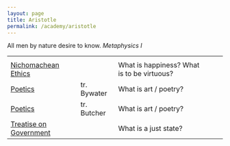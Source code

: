 ```yaml
---
layout: page
title: Aristotle
permalink: /academy/aristotle
---
```


<p class="message">All men by nature desire to know. <i>Metaphysics I</i></p>

<table>
  <tbody>
    <tr><th colspan="4"></th></tr>
    <tr>
      <td><a href="{{ site.baseurl }}/academy/aristotle/nico-ethics">Nichomachean Ethics</a></td>
      <td></td>
      <td>What is happiness? What is to be virtuous?</td>
      <td></td>
      <td></td>
    </tr>
    <tr>
      <td><a href="{{ site.baseurl }}/academy/aristotle/poetics-bywater">Poetics</a></td>
      <td>tr. Bywater</td>
      <td>What is art / poetry?</td>
      <td></td>
      <td></td>
    </tr>
    <tr>
      <td><a href="{{ site.baseurl }}/academy/aristotle/poetics-butcher">Poetics</a></td>
      <td>tr. Butcher</td>
      <td>What is art / poetry?</td>
      <td></td>
      <td></td>
    </tr>
    <tr>
      <td><a href="{{ site.baseurl }}/academy/aristotle/treatise-on-government">Treatise on Government</a></td>
      <td></td>
      <td>What is a just state?</td>
      <td></td>
      <td></td>
    </tr>
    <!-- <tr>
      <td><a href="{{ site.baseurl}}/aristotle/athenian-constitution">Athenian Constitution</a></td>
      <td>tr. Sir Frederic G. Kenyon [CA]</td>
      <td></td>
      <td></td>
      <td></td>
      <td></td>
    </tr>
    <tr>
      <td><a href="{{ site.baseurl}}/aristotle/categories">Categories</a></td>
      <td>tr. E. M. Edghill [CA]</td>
      <td></td>
      <td></td>
      <td></td>
      <td></td>
    </tr>
    <tr>
      <td><a href="{{ site.baseurl}}/aristotle/dreams">On Dreams</a></td>
      <td>tr. J. I. Beare [CA]</td>
      <td></td>
      <td></td>
      <td></td>
      <td></td>
    </tr>
    <tr>
      <td><a href="{{ site.baseurl}}/aristotle/gait-of-animals">On the Gait of Animals</a></td>
      <td>tr. A. S. L. Farquharson [CA]</td>
      <td></td>
      <td></td>
      <td></td>
      <td></td>
    </tr>
    <tr>
      <td><a href="{{ site.baseurl}}/aristotle/generation-and-corruption">On Generation and Corruption</a></td>
      <td>H. H. Joachim [CA]</td>
      <td></td>
      <td></td>
      <td></td>
      <td></td>
    </tr>
    <tr>
      <td><a href="{{ site.baseurl}}/aristotle/heavens">On the Heavens</a></td>
      <td>J. L. Stocks [CA]</td>
      <td></td>
      <td></td>
      <td></td>
      <td></td>
    </tr>
    <tr>
      <td><a href="{{ site.baseurl}}/aristotle/history-of-animals">The History of Animals</a></td>
      <td>D'Arcy Wentworth Thompson [CA]</td>
      <td></td>
      <td></td>
      <td></td>
      <td></td>
    </tr>
    <tr>
      <td><a href="{{ site.baseurl}}/aristotle/interpretation">On Interpretation</a></td>
      <td>E. M. Edghill [CA]</td>
      <td></td>
      <td></td>
      <td></td>
      <td></td>
    </tr>
    <tr>
      <td><a href="{{ site.baseurl}}/aristotle/longevity-and-shortness-of-life">On Longevity and Shortness of Life</a></td>
      <td>G. R. T. Ross [CA]</td>
      <td></td>
      <td></td>
      <td></td>
      <td></td>
    </tr>
    <tr>
      <td><a href="{{ site.baseurl}}/aristotle/memory">On Memory and Reminiscence</a></td>
      <td>J. I. Beare [CA]</td>
      <td></td>
      <td></td>
      <td></td>
      <td></td>
    </tr>
    <tr>
      <td><a href="{{ site.baseurl}}/aristotle/metaphysics">Metaphysics</a></td>
      <td>W. D. Ross [CA]</td>
      <td></td>
      <td></td>
      <td></td>
      <td></td>
    </tr>
    <tr>
      <td><a href="{{ site.baseurl}}/aristotle/meteorology">Meteorology</a></td>
      <td>E. W. Webster [CA]</td>
      <td></td>
      <td></td>
      <td></td>
      <td></td>
    </tr>
    <tr>
      <td><a href="{{ site.baseurl}}/aristotle/motion-of-animals">On the Motion of Animals</a></td>
      <td>A. S. L. Farquharson [CA]</td>
      <td></td>
      <td></td>
      <td></td>
      <td></td>
    </tr>
    <tr>
      <td><a href="{{ site.baseurl}}/aristotle/nicomachean-ethics">Nicomachean Ethics</a></td>
      <td>W. D. Ross [CA]</td>
      <td></td>
      <td></td>
      <td></td>
      <td></td>
    </tr>
    <tr>
      <td><a href="{{ site.baseurl}}/aristotle/parts-of-animals">On the Parts of Animals</a></td>
      <td>William Ogle [CA]</td>
      <td></td>
      <td></td>
      <td></td>
      <td></td>
    </tr>
    <tr>
      <td><a href="{{ site.baseurl}}/aristotle/physics">Physics</a></td>
      <td>R. P. Hardie and R. K. Gaye [CA]</td>
      <td></td>
      <td></td>
      <td></td>
      <td></td>
    </tr>
    <tr>
      <td><a href="{{ site.baseurl}}/aristotle/poetics-butcher">Poetics</a></td>
      <td>S. H. Butcher [CA]</td>
      <td></td>
      <td></td>
      <td></td>
      <td></td>
    </tr>
    <tr>
      <td><a href="{{ site.baseurl}}/aristotle/politics">Politics</a></td>
      <td>Benjamin Jowett [CA]</td>
      <td></td>
      <td></td>
      <td></td>
      <td></td>
    </tr>
    <tr>
      <td><a href="{{ site.baseurl}}/aristotle/posterior-analytics">Posterior Analytics</a></td>
      <td>G. R. G. Mure [CA]</td>
      <td></td>
      <td></td>
      <td></td>
      <td></td>
    </tr>
    <tr>
      <td><a href="{{ site.baseurl}}/aristotle/prior-analytics">Prior Analytics</a></td>
      <td>A. J. Jenkinson [CA]</td>
      <td></td>
      <td></td>
      <td></td>
      <td></td>
    </tr>
    <tr>
      <td><a href="{{ site.baseurl}}/aristotle/prophesying-by-dreams">On Prophesying by Dreams</a></td>
      <td>J. I. Beare [CA]</td>
      <td></td>
      <td></td>
      <td></td>
      <td></td>
    </tr>
    <tr>
      <td><a href="{{ site.baseurl}}/aristotle/rhetoric">Rhetoric</a></td>
      <td>W. Rhys Roberts [CA]</td>
      <td></td>
      <td></td>
      <td></td>
      <td></td>
    </tr>
    <tr>
      <td><a href="{{ site.baseurl}}/aristotle/sense-and-the-sensible">On Sense and the Sensible</a></td>
      <td>J. I. Beare [CA]</td>
      <td></td>
      <td></td>
      <td></td>
      <td></td>
    </tr>
    <tr>
      <td><a href="{{ site.baseurl}}/aristotle/sleep-and-sleeplessness">On Sleep and Sleeplessness</a></td>
      <td>J. I. Beare [CA]</td>
      <td></td>
      <td></td>
      <td></td>
      <td></td>
    </tr>
    <tr>
      <td><a href="{{ site.baseurl}}/aristotle/sophistical-refutations">On Sophistical Refutations</a></td>
      <td>W. A. Pickard-Cambridge [CA]</td>
      <td></td>
      <td></td>
      <td></td>
      <td></td>
    </tr>
    <tr>
      <td><a href="{{ site.baseurl}}/aristotle/soul">On the Soul</a></td>
      <td>J. A. Smith [CA]</td>
      <td></td>
      <td></td>
      <td></td>
      <td></td>
    </tr>
    <tr>
      <td><a href="{{ site.baseurl}}/aristotle/topics">Topics</a></td>
      <td>W. A. Pickard-Cambridge [CA]</td>
      <td></td>
      <td></td>
      <td></td>
      <td></td>
    </tr>
    <tr>
      <td><a href="{{ site.baseurl}}/aristotle/virtues-and-vices">Virtues and Vices</a></td>
      <td>H. Rackham [CA]</td>
      <td></td>
      <td></td>
      <td></td>
      <td></td>
    </tr>
    <tr>
      <td><a href="{{ site.baseurl}}/aristotle/youth-oldage-life-death-breathing">On Youth and Old Age, On Life and Death, On Breathing</a></td>
      <td>G. R. T. Ross [CA]</td>
      <td></td>
      <td></td>
      <td></td>
      <td></td>
    </tr> -->
  </tbody>
</table>

